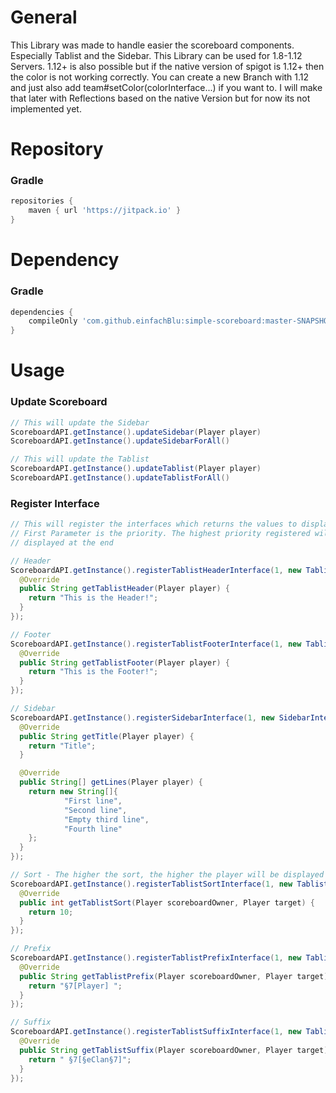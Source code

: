 # General
This Library was made to handle easier the scoreboard components. Especially Tablist and the Sidebar.
This Library can be used for 1.8-1.12 Servers. 1.12+ is also possible but if the native version of spigot is 1.12+ then the color is not working correctly.
You can create a new Branch with 1.12 and just also add team#setColor(colorInterface...) if you want to. I will make that later with Reflections based on the
native Version but for now its not implemented yet.

# Repository
### Gradle

```gradle
repositories {
    maven { url 'https://jitpack.io' }
}
```

# Dependency
### Gradle

```gradle
dependencies {
    compileOnly 'com.github.einfachBlu:simple-scoreboard:master-SNAPSHOT'
}
```

# Usage
### Update Scoreboard
```java
// This will update the Sidebar
ScoreboardAPI.getInstance().updateSidebar(Player player)
ScoreboardAPI.getInstance().updateSidebarForAll()

// This will update the Tablist
ScoreboardAPI.getInstance().updateTablist(Player player)
ScoreboardAPI.getInstance().updateTablistForAll()
```
### Register Interface
```java
// This will register the interfaces which returns the values to display
// First Parameter is the priority. The highest priority registered will be
// displayed at the end

// Header
ScoreboardAPI.getInstance().registerTablistHeaderInterface(1, new TablistHeaderInterface() {
  @Override
  public String getTablistHeader(Player player) {
    return "This is the Header!";
  }
});

// Footer
ScoreboardAPI.getInstance().registerTablistFooterInterface(1, new TablistFooterInterface() {
  @Override
  public String getTablistFooter(Player player) {
    return "This is the Footer!";
  }
});

// Sidebar
ScoreboardAPI.getInstance().registerSidebarInterface(1, new SidebarInterface() {
  @Override
  public String getTitle(Player player) {
    return "Title";
  }

  @Override
  public String[] getLines(Player player) {
    return new String[]{
            "First line",
            "Second line",
            "Empty third line",
            "Fourth line"
    };
  }
});

// Sort - The higher the sort, the higher the player will be displayed in the tablist
ScoreboardAPI.getInstance().registerTablistSortInterface(1, new TablistSortInterface() {
  @Override
  public int getTablistSort(Player scoreboardOwner, Player target) {
    return 10;
  }
});

// Prefix
ScoreboardAPI.getInstance().registerTablistPrefixInterface(1, new TablistPrefixInterface() {
  @Override
  public String getTablistPrefix(Player scoreboardOwner, Player target) {
    return "§7[Player] ";
  }
});

// Suffix
ScoreboardAPI.getInstance().registerTablistSuffixInterface(1, new TablistSuffixInterface() {
  @Override
  public String getTablistSuffix(Player scoreboardOwner, Player target) {
    return " §7[§eClan§7]";
  }
});
```
